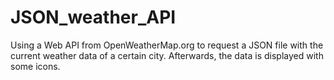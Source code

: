 # JSON_weather_API
Using a Web API from OpenWeatherMap.org to request a JSON file with the current weather data of a certain city. Afterwards, the data is displayed with some icons.
